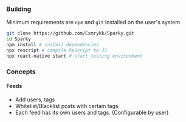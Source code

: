 ### Building
Minimum requirements are `npm` and `git` installed on the user's system
```sh
git clone https://github.com/Cxmrykk/Sparky.git
cd Sparky
npm install # install dependencies
npx rescript # compile ReScript to JS
npx react-native start # start testing environment
```

### Concepts
#### Feeds
- Add users, tags
- Whitelist/Blacklist posts with certain tags
- Each feed has its own users and tags. (Configurable by user)
